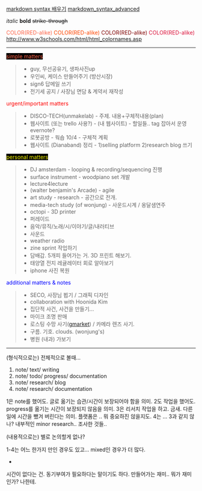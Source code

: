 [markdown syntax 배우기](http://dynalon.github.io/mdwiki/#!quickstart.md)
[markdown_syntax_advanced](http://daringfireball.net/projects/markdown/syntax)

*italic*
**bold**
~~strike-through~~

<span style="color:tomato">COLOR(RED-alike)</span>
<span style="color:orangered">COLOR(RED-alike)</span>
<span style="color:maroon">COLOR(RED-alike)</span>
<span style="color:crimson">COLOR(RED-alike)</span>
<http://www.w3schools.com/html/html_colornames.asp>

- - - -

<span style="color:tomato; background-color:black">
simple matters</span>

> * guy, 무선공유기, 생파사진up
> * 우인씨, 케이스 만들어주기 (방산시장)
> * sign6 답메일 쓰기
> * 전기세 공지 / 사장님 면담 & 계약서 재작성

<span style="color:red">
urgent/important matters</span>

> * DISCO-TECH(unmakelab) - 주제. 내용+구체적내용(plan)
> * 웹사이트 (또는 trello 사용?) - (내 웹사이트) - 할일들.. tag 잡아서 운영 evernote?
> * 로봇공방 - 웍숍 10/4 - 구체적 계획
> * 웹사이트 (Dianaband) 정리 - 1)selling platform 2)research blog 쓰기

<span style="color:yellow; background-color:black">
personal matters
</span>

> * DJ amsterdam - looping & recording/sequencing 진행
> * surface instrument - woodpiano set 개발
> * lecture4lecture
> * (walter benjamin's Arcade) - agile
> * art study - research - 공간으로 전개.
> * media-tech study (of wonjung) - 사운드시계 / 옹달샘연주
> * octopi - 3D printer
> * 퍼레이드
> * 음악/뮤직/노래/시/이야기/글/내러티브
> * 사운드
> * weather radio
> * zine sprint 작업하기
> * 담배갑. 5개피 들어가는 거. 3D 프린트 해보기.
> * 태양열 전지 레귤레이터 회로 알아보기
> * iphone 사진 복원

<span style="color:blue">
additional matters & notes
</span>

> * SECO, 사장님 뵙기 / 그래픽 디자인
> * collaboration with Hoonida Kim
> * 집단적 사건, 사건을 만들기...
> * 마이크 조명 판매
> * 로스팅 수망 사기([gmarket](http://item2.gmarket.co.kr/Item/detailview/Item.aspx?goodscode=399929324&pos_class_cd=111111111&pos_class_kind=T&pos_shop_cd=SH&keyword_order=%A8%F9o%A2%ACA&keyword_seqno=5575515903&search_keyword=%A8%F9o%A2%ACA)) / 카메라 렌즈 사기.
> * 구름. 기호. clouds. (wonjung's)
> * 병원 (내과) 가보기

- - - -

(형식적으로는)
전체적으로 볼때...
1. note/ text/ writing
2. note/ todo/ progress/ documentation
3. note/ research/ blog
4. note/ research/ documentation

1은 note를 했어도. 글로 옮기는 습관/시간이 보장되어야 함을 의미.
2도 작업을 했어도. progress를 옮기는 시간이 보장되지 않음을 의미.
3은 리서치 작업을 하고. 금새. 다른 일에 시간을 뺐겨 버린다는 의미. 플랫폼은 .. 뭐 중요하진 않을지도.
4는 ... 3과 같지 않나? 내부적인 minor research.. 조사한 것들..

(내용적으로는)
별로 논의할게 없나?

1-4는 어느 한가지 만인 경우도 있고... mixed인 경우가 더 많다.

-
시간이 없다는 건. 동기부여가 필요하다는 말이기도 하다.
만들어가는 재미..
뭐가 재미인가? 나한테.